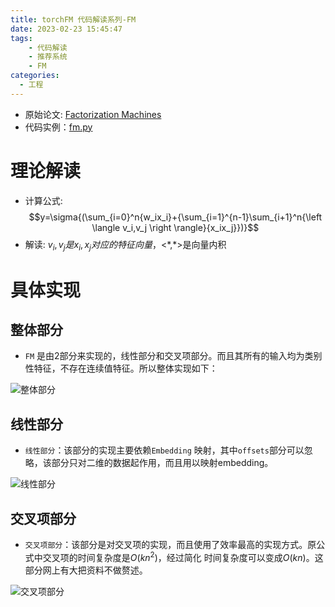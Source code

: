 ```yaml
---
title: torchFM 代码解读系列-FM
date: 2023-02-23 15:45:47
tags: 
    - 代码解读
    - 推荐系统
    - FM
categories: 
  - 工程
---
```


* 原始论文: [Factorization Machines](https://www.csie.ntu.edu.tw/~b97053/paper/Rendle2010FM.pdf)
* 代码实例：[fm.py](https://github.com/forrestneo/pytorch-fm/blob/master/torchfm/model/fm.py)

# 理论解读
* 计算公式: $$y=\sigma{(\sum_{i=0}^n{w_ix_i}+{\sum_{i=1}^{n-1}\sum_{i+1}^n{\left \langle v_i,v_j \right \rangle}{x_ix_j}})}$$
* 解读: $v_i,v_j 是x_i,x_j 对应的特征向量$，<\*,*>是向量内积
  
# 具体实现
## 整体部分
* `FM` 是由2部分来实现的，线性部分和交叉项部分。而且其所有的输入均为类别性特征，不存在连续值特征。所以整体实现如下：

![整体部分](./fm.png)

## 线性部分
* `线性部分`：该部分的实现主要依赖`Embedding` 映射，其中`offsets`部分可以忽略，该部分只对二维的数据起作用，而且用以映射embedding。

![线性部分](./fm_1.png)

## 交叉项部分
* `交叉项部分`：该部分是对交叉项的实现，而且使用了效率最高的实现方式。原公式中交叉项的时间复杂度是$O(kn^2)$，经过简化 时间复杂度可以变成$O(kn)$。这部分网上有大把资料不做赘述。

![交叉项部分](./fm_2.png)